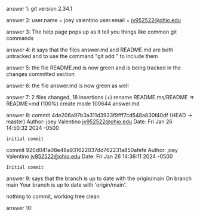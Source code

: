 answer 1:
git version 2.34.1

answer 2:
user.name = joey valentino
user.email = jv952522@ohio.edu

answer 3:
The help page pops up as it tell you things like common git commands

answer 4:
it says that the files answer.md and README.md are both untracked and to use the command "git add <file>" to include them 

answer 5:
the file README.md is now green and is being tracked in the changes committed section

answer 6:
the file answer.md is now green as well 

answer 7:
2 files changed, 18 insertions (+)
rename README.ms/README => README>md (100%)
create mode 100644 answer.md

answer 8:
commit 4de206a97b3a311d3933f9fff7cd548a830f40df (HEAD -> master)
Author: joey Valentino <jv952522@ohio.edu>
Date:   Fri Jan 26 14:50:32 2024 -0500

    initial commit

commit 920d041a08e48a931622037dd762231a850afefe
Author: joey Valentino <jv952522@ohio.edu>
Date:   Fri Jan 26 14:36:11 2024 -0500

    Initial commit

answer 9:
says that the branch is up to date with the origin/main 
On branch main
Your branch is up to date with 'origin/main'.

nothing to commit, working tree clean

answer 10:

